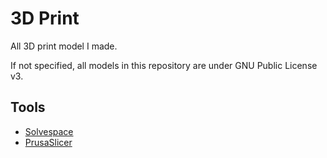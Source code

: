 # 3D Print

All 3D print model I made.

If not specified, all models in this repository are under GNU Public License v3.

## Tools

- [Solvespace](https://solvespace.com/index.pl)
- [PrusaSlicer](https://www.prusa3d.com/prusaslicer/)

